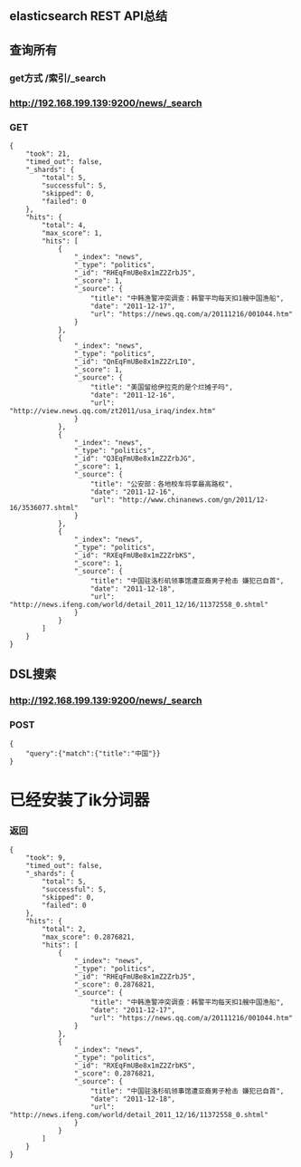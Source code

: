 ## elasticsearch REST API总结


## 查询所有
### get方式 /索引/_search
### http://192.168.199.139:9200/news/_search
### GET
    {
        "took": 21,
        "timed_out": false,
        "_shards": {
            "total": 5,
            "successful": 5,
            "skipped": 0,
            "failed": 0
        },
        "hits": {
            "total": 4,
            "max_score": 1,
            "hits": [
                {
                    "_index": "news",
                    "_type": "politics",
                    "_id": "RHEqFmUBe8x1mZ2ZrbJ5",
                    "_score": 1,
                    "_source": {
                        "title": "中韩渔警冲突调查：韩警平均每天扣1艘中国渔船",
                        "date": "2011-12-17",
                        "url": "https://news.qq.com/a/20111216/001044.htm"
                    }
                },
                {
                    "_index": "news",
                    "_type": "politics",
                    "_id": "QnEqFmUBe8x1mZ2ZrLI0",
                    "_score": 1,
                    "_source": {
                        "title": "美国留给伊拉克的是个烂摊子吗",
                        "date": "2011-12-16",
                        "url": "http://view.news.qq.com/zt2011/usa_iraq/index.htm"
                    }
                },
                {
                    "_index": "news",
                    "_type": "politics",
                    "_id": "Q3EqFmUBe8x1mZ2ZrbJG",
                    "_score": 1,
                    "_source": {
                        "title": "公安部：各地校车将享最高路权",
                        "date": "2011-12-16",
                        "url": "http://www.chinanews.com/gn/2011/12-16/3536077.shtml"
                    }
                },
                {
                    "_index": "news",
                    "_type": "politics",
                    "_id": "RXEqFmUBe8x1mZ2ZrbKS",
                    "_score": 1,
                    "_source": {
                        "title": "中国驻洛杉矶领事馆遭亚裔男子枪击 嫌犯已自首",
                        "date": "2011-12-18",
                        "url": "http://news.ifeng.com/world/detail_2011_12/16/11372558_0.shtml"
                    }
                }
            ]
        }
    }












## DSL搜索
### http://192.168.199.139:9200/news/_search
### POST
    {
        "query":{"match":{"title":"中国"}}
    }
# 已经安装了ik分词器
### 返回
    {
        "took": 9,
        "timed_out": false,
        "_shards": {
            "total": 5,
            "successful": 5,
            "skipped": 0,
            "failed": 0
        },
        "hits": {
            "total": 2,
            "max_score": 0.2876821,
            "hits": [
                {
                    "_index": "news",
                    "_type": "politics",
                    "_id": "RHEqFmUBe8x1mZ2ZrbJ5",
                    "_score": 0.2876821,
                    "_source": {
                        "title": "中韩渔警冲突调查：韩警平均每天扣1艘中国渔船",
                        "date": "2011-12-17",
                        "url": "https://news.qq.com/a/20111216/001044.htm"
                    }
                },
                {
                    "_index": "news",
                    "_type": "politics",
                    "_id": "RXEqFmUBe8x1mZ2ZrbKS",
                    "_score": 0.2876821,
                    "_source": {
                        "title": "中国驻洛杉矶领事馆遭亚裔男子枪击 嫌犯已自首",
                        "date": "2011-12-18",
                        "url": "http://news.ifeng.com/world/detail_2011_12/16/11372558_0.shtml"
                    }
                }
            ]
        }
    }